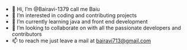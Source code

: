 - 👋 Hi, I’m @Bairavi-1379 call me Baiu
- 👀 I’m interested in coding and contributing projects
- 🌱 I’m currently learning java and front end development
- 💞️ I’m looking to collaborate on with all the passionate developers and contributors
- 📫 to reach me just leave a mail at bairavi713@gmail.com

<!---
Bairavi-1379/Bairavi-1379 is a ✨ special ✨ repository because its `README.md` (this file) appears on your GitHub profile.
You can click the Preview link to take a look at your changes.
--->
